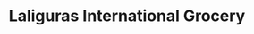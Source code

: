---
title: "Laliguras International Grocery"
url: /harrisburg/laliguras-international-grocery/
shop: supermarket
---